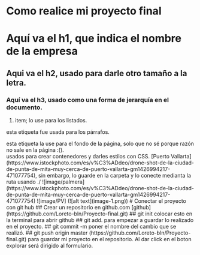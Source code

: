 # Como realice mi proyecto final
# Aquí va el h1, que indica el nombre de la empresa
## Aqui va el h2, usado para darle otro tamaño a la letra.
### Aquí va el h3, usado como una forma de jerarquía en el documento.
1. item; lo use para los listados.
<p> esta etiqueta fue usada para los párrafos.
<footer> esta etiqueta la use para el fondo de la página, solo que no sé porque razón no sale en la página :().
<div> usados para crear contenedores y darles estilos con CSS.
[Puerto Vallarta] (https://www.istockphoto.com/es/v%C3%ADdeo/drone-shot-de-la-ciudad-de-punta-de-mita-muy-cerca-de-puerto-vallarta-gm1426994217-471077754), sin embargo, lo guarde en la carpeta y lo conecte medianta la ruta usando ./
![image/palmera] (https://www.istockphoto.com/es/v%C3%ADdeo/drone-shot-de-la-ciudad-de-punta-de-mita-muy-cerca-de-puerto-vallarta-gm1426994217-471077754)
![image/PV] (![alt text](image-1.png))
# Conectar el proyecto con git hub
## Crear un repositorio en github.com
[github](https://github.com/Loreto-bln/Proyecto-final.git)
## git init colocar esto en la terminal para abrir github
## git add. para empezar a guardar lo realizado en el proyecto.
## git commit -m poner el nombre del cambio que se realizó.
## git push origin master (https://github.com/Loreto-bln/Proyecto-final.git) para guardar mi proyecto en el repositorio.
Al dar click en el boton explorar será dirigido al formulario.